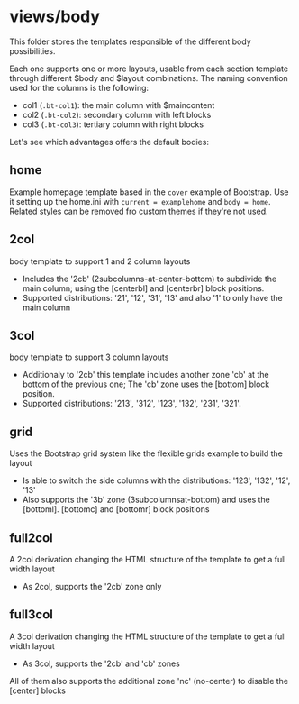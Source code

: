 
# views/body

This folder stores the templates responsible of the different body possibilities.

Each one supports one or more layouts, usable from each section template
through different $body and $layout combinations. The naming convention used for the columns is the following:

- col1 (`.bt-col1`): the main column with $maincontent
- col2 (`.bt-col2`): secondary column with left blocks
- col3 (`.bt-col3`): tertiary column with right blocks

Let's see which advantages offers the default bodies:

## home

Example homepage template based in the `cover` example of Bootstrap.
Use it setting up the home.ini with `current = examplehome` and `body = home`.
Related styles can be removed fro custom themes if they're not used.

## 2col

body template to support 1 and 2 column layouts

* Includes the '2cb' (2subcolumns-at-center-bottom) to subdivide the main column;
  using the [centerbl] and [centerbr] block positions.
* Supported distributions: '21', '12', '31', '13' and also '1' to only have the main column

## 3col

body template to support 3 column layouts

* Additionaly to '2cb' this template includes another zone 'cb' at the bottom of the previous one;
  The 'cb' zone uses the [bottom] block position.
* Supported distributions: '213', '312', '123', '132', '231', '321'.

## grid

Uses the Bootstrap grid system like the flexible grids example to build the layout

* Is able to switch the side columns with the distributions: '123', '132', '12', '13'
* Also supports the '3b' zone (3subcolumnsat-bottom)
  and uses the [bottoml]. [bottomc] and [bottomr] block positions

## full2col

A 2col derivation changing the HTML structure of the template to get a full width layout

* As 2col, supports the '2cb' zone only

## full3col

A 3col derivation changing the HTML structure of the template to get a full width layout

* As 3col, supports the '2cb' and 'cb' zones


All of them also supports the additional zone 'nc' (no-center) to disable the [center] blocks
